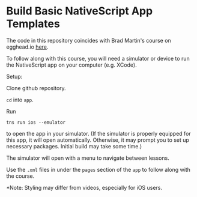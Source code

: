 # Build Basic NativeScript App Templates

The code in this repository coincides with Brad Martin's course on egghead.io [here](https://egghead.io/courses/build-basic-nativescript-app-templates).

To follow along with this course, you will need a simulator or device to run the NativeScript app on your computer (e.g. XCode). 

Setup:

Clone github repository.

`cd` into `app`.

Run  
```
tns run ios --emulator
``` 
to open the app in your simulator. (If the simulator is properly equipped for this app, it will open automatically. Otherwise, it may prompt you to set up necessary packages. Initial build may take some time.)

The simulator will open with a menu to navigate between lessons.

Use the `.xml` files in under the `pages` section of the `app` to follow along with the course.

*Note: Styling may differ from videos, especially for iOS users.
